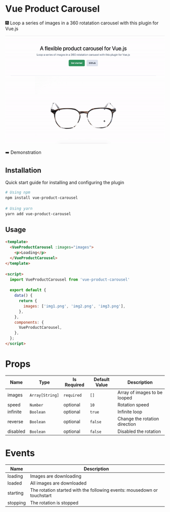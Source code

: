 # Vue Product Carousel

🎆 Loop a series of images in a 360 rotatation carousel with this plugin for Vue.js

![Demo Screenshot](./public/demo-screenshot.gif)

➡️ Demonstration

## Installation
Quick start guide for installing and configuring the plugin

```sh
# Using npm
npm install vue-product-carousel

# Using yarn
yarn add vue-product-carousel
```

## Usage

```html
<template>
  <VueProductCarousel :images="images">
    <p>Loading</p>
  </VueProductCarousel>
</template>

<script>
  import VueProductCarousel from 'vue-product-carousel'

  export default {
    data() {
      return {
        images: ['img1.png', 'img2.png', 'img3.png'],
      },
    },
    components: {
      VueProductCarousel,
    },
  };
</script>

```

# Props

| Name | Type | Is Required | Default Value | Description |
|-|-|-|-|-|
| images | `Array[String]` | `required` | `[]` | Array of images to be looped|
| speed | `Number` | optional | `10` | Rotation speed |
| infinite | `Boolean` | optional | `true` | Infinite loop |
| reverse | `Boolean` | optional | `false` | Change the rotation direction |
| disabled | `Boolean` | optional | `false` | Disabled the rotation |

# Events

| Name | Description |
|-|-|
| loading | Images are downloading |
| loaded | All images are downloaded |
| starting | The rotation started with the following events: mousedown or touchstart |
| stopping | The rotation is stopped |
